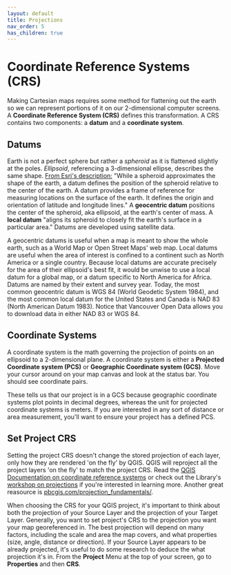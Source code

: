 ```yaml
---
layout: default
title: Projections
nav_order: 5
has_children: true
---
```


# Coordinate Reference Systems (CRS)

Making Cartesian maps requires some method for flattening out the earth so we can represent portions of it on our 2-dimensional computer screens. A **Coordinate Reference System (CRS)** defines this transformation. A CRS contains two components: a **datum** and a **coordinate system**. 

## Datums
Earth is not a perfect sphere but rather a *spheroid* as it is flattened slightly at the poles. *Ellipsoid*, referencing a 3-dimensional ellipse, describes the same shape. [From Esri's description:](https://desktop.arcgis.com/en/arcmap/latest/map/projections/datums.htm) "While a spheroid approximates the shape of the earth, a datum defines the position of the spheroid relative to the center of the earth. A datum provides a frame of reference for measuring locations on the surface of the earth. It defines the origin and orientation of latitude and longitude lines." A **geocentric datum** positions the center of the spheroid, aka ellipsoid, at the earth's center of mass. A **local datum** "aligns its spheroid to closely fit the earth's surface in a particular area." Datums are developed using satellite data.

A geocentric datums is useful when a map is meant to show the whole earth, such as a World Map or Open Street Maps' web map. Local datums are useful when the area of interest is confined to a continent such as North America or a single country. Because local datums are accurate precisely for the area of their ellipsoid's best fit, it would be unwise to use a local datum for a global map, or a datum specific to North America for Africa. Datums are named by their extent and survey year. Today, the most common geocentric datum is WGS 84 (World Geodetic System 1984), and the most common local datum for the United States and Canada is NAD 83 (North American Datum 1983). Notice that Vancouver Open Data allows you to download data in either NAD 83 or WGS 84.
 <!-- The data for this project has been downloaded in WGS 84 so as to align with Open Street Maps' datum.  -->

## Coordinate Systems
A coordinate system is the math governing the projection of points on an ellipsoid to a 2-dimensional plane. A coordinate system is either a **Projected Coordinate system (PCS)** or **Geographic Coordinate system (GCS)**. Move your cursor around on your map canvas and look at the status bar. You should see coordinate pairs.

<!-- You may also have noticed your map looks a bit squashed or slanted:

<img src="./images/GCS-example.png" style="height:50%;"> -->


These  tells us that our project is in a GCS because geographic coordinate systems plot points in decimal degrees, whereas the unit for projected coordinate systems is meters. If you are interested in any sort of distance or area measurement, you'll want to ensure your project has a defined PCS. 


## Set Project CRS
Setting the project CRS doesn't change the stored projection of each layer, only how they are rendered 'on the fly' by QGIS. QGIS will reproject all the project layers 'on the fly' to match the project CRS. Read the [QGIS Documentation on coordinate reference systems](https://docs.qgis.org/3.28/en/docs/gentle_gis_introduction/coordinate_reference_systems.html) or check out the Library's [workshop on projections](https://ubc-library-rc.github.io/map-projections/content/CRS.html) if you're interested in learning more. Another great reasource is [pbcgis.com/projection_fundamentals/](https://www.pbcgis.com/projection_fundamentals/).

When choosing the CRS for your QGIS project, it's important to think about both the projection of your Source Layer and the projection of your Target Layer. Generally, you want to set project's CRS to the projection you want your map georeferenced in. The best projection will depend on many factors, including the scale and area the map covers, and what properties (size, angle, distance or direction). If your Source Layer appears to be already projected, it's useful to do some research to deduce the what projection it's in. From the **Project** Menu at the top of your screen, go to **Properties** and then **CRS**. 
<!-- 
Notice that as we suspected, the project is using the datum WGS 84, and has no projected coordinate system.    -->

<!-- **NAD 27** refers to the North American Datum created in 1927. We won't use NAD 83 because since it was created *after* our historical map, it couldn't have been used by the original cartographer as reference. **UTM** stands for Universal Transverse Mercator, a commonly used projection. Mercator projections distort size but preserve angles and shapes. To further reduce distortion we will choose zone 10N, which is the UTM zone specific to our area of interest. -->
